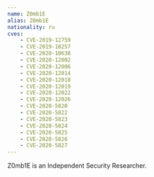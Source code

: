 ```yaml
---
name: Z0mb1E
alias: Z0mb1E
nationality: ru
cves:
    - CVE-2019-12759
    - CVE-2019-18257
    - CVE-2020-10638
    - CVE-2020-12002
    - CVE-2020-12006
    - CVE-2020-12014
    - CVE-2020-12018
    - CVE-2020-12019
    - CVE-2020-12022
    - CVE-2020-12026
    - CVE-2020-5820
    - CVE-2020-5822
    - CVE-2020-5823
    - CVE-2020-5824
    - CVE-2020-5825
    - CVE-2020-5826
    - CVE-2020-5827
---
```

Z0mb1E is an Independent Security Researcher.

